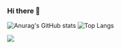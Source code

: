 ### Hi there 👋

![Anurag's GitHub stats](https://github-readme-stats.vercel.app/api?username=lycamnguyen&hide=contribs,prs)
![Top Langs](https://github-readme-stats.vercel.app/api/top-langs/?username=lycamnguyen&layout=compact)

<a href="https://github.com/lycamnguyen/SeaCatCine/">
  <!-- Change the `github-readme-stats.anuraghazra1.vercel.app` to `github-readme-stats.vercel.app`  -->
  <img align="center" src="https://github-readme-stats.anuraghazra1.vercel.app/api/pin/?username=lycamnguyen&repo=SeaCatCine&theme=gruvbox" />
</a>   
